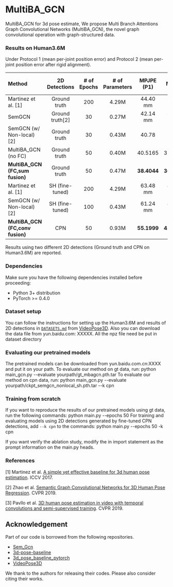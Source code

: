 # MultiBA_GCN
MultiBA_GCN for 3d pose estimate, 
We propose Multi Branch Attentions  Graph Convolutional Networks (MultiBA_GCN), the novel graph convolutional operation with graph-structured data. 

### Results on Human3.6M

Under Protocol 1 (mean per-joint position error) and Protocol 2 (mean per-joint position error after rigid alignment).

| Method | 2D Detections | # of Epochs | # of Parameters | MPJPE (P1) | P-MPJPE (P2) |
|:-------|:-------:|:-------:|:-------:|:-------:|:-------:|
| Martinez et al. [1] | Ground truth | 200  | 4.29M | 44.40 mm | 35.25 mm |
| SemGCN | Ground truth[2] | 30 | 0.27M | 42.14 mm | 33.53 mm |
| SemGCN (w/ Non-local)[2] | Ground truth | 30 | 0.43M | 40.78 |31.46 |
| MultiBA_GCN (no FC) | Ground truth | 50 | 0.40M | 40.5165 | 32.0645 |
| **MultiBA_GCN (FC,sum fusion)** | Ground truth | 50 | 0.47M | **38.4044** | **30.4082** |
| Martinez et al. [1] | SH (fine-tuned) | 200  | 4.29M | 63.48 mm | 48.15 mm |
| SemGCN (w/ Non-local)[2] | SH (fine-tuned) | 100 | 0.43M | 61.24 mm | 47.71 mm |
| **MultiBA_GCN (FC,conv fusion)** | CPN | 50 | 0.93M | **55.1999** | **43.9530** |

Results using two different 2D detections (Ground truth and CPN on Human3.6M) are reported.

### Dependencies
Make sure you have the following dependencies installed before proceeding:
- Python 3+ distribution
- PyTorch >= 0.4.0

### Dataset setup
You can follow the instructions for setting up the Human3.6M and results of 2D detections in [`DATASETS.md`](DATASETS.md) from [VideoPose3D](https://github.com/facebookresearch/VideoPose3D).
Also you can download the data file from yun.baidu.com:  XXXXX. 
All the npz file need be put in dataset directory

### Evaluating our pretrained models
The pretrained models can be downloaded from yun.baidu.com.cn:XXXX and put it on your path.
To evaluate our method on gt data, run:
python main_gcn.py  --evaluate yourpath/gt_mbagcn.pth.tar
To evaluate our method on cpn data, run:
python main_gcn.py  --evaluate yourpath/ckpt_semgcn_nonlocal_sh.pth.tar --k cpn

### Training from scratch
If you want to reproduce the results of our pretrained models using gt data, run the following commands:
python main.py --epochs 50
For training and evaluating models using 2D detections generated by fine-tuned CPN detections, add `--k cpn` to the commands:
python main.py --epochs 50 -k cpn

If you want verify the ablation study, modify the in import statement as the prompt information on the main.py heads.

### References
[1] Martinez et al. [A simple yet effective baseline for 3d human pose estimation](https://arxiv.org/pdf/1705.03098.pdf). ICCV 2017.

[2] Zhao et al. [Semantic Graph Convolutional Networks for 3D Human Pose Regression](https://arxiv.org/pdf/1904.03345.pdf). CVPR 2019.

[3] Pavllo et al. [3D human pose estimation in video with temporal convolutions and semi-supervised training](https://arxiv.org/pdf/1811.11742.pdf). CVPR 2019.

## Acknowledgement

Part of our code is borrowed from the following repositories.

- [Sem_Gcn](https://github.com/garyzhao/SemGCN)
- [3d-pose-baseline](https://github.com/una-dinosauria/3d-pose-baseline)
- [3d_pose_baseline_pytorch](https://github.com/weigq/3d_pose_baseline_pytorch)
- [VideoPose3D](https://github.com/facebookresearch/VideoPose3D)

We thank to the authors for releasing their codes. Please also consider citing their works.


